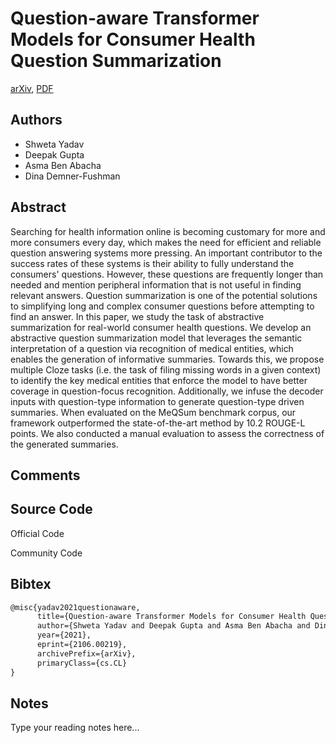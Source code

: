 
# Question-aware Transformer Models for Consumer Health Question Summarization

[arXiv](https://arxiv.org/abs/2106.0219), [PDF](https://arxiv.org/pdf/2106.0219.pdf)

## Authors

- Shweta Yadav
- Deepak Gupta
- Asma Ben Abacha
- Dina Demner-Fushman

## Abstract

Searching for health information online is becoming customary for more and more consumers every day, which makes the need for efficient and reliable question answering systems more pressing. An important contributor to the success rates of these systems is their ability to fully understand the consumers' questions. However, these questions are frequently longer than needed and mention peripheral information that is not useful in finding relevant answers. Question summarization is one of the potential solutions to simplifying long and complex consumer questions before attempting to find an answer. In this paper, we study the task of abstractive summarization for real-world consumer health questions. We develop an abstractive question summarization model that leverages the semantic interpretation of a question via recognition of medical entities, which enables the generation of informative summaries. Towards this, we propose multiple Cloze tasks (i.e. the task of filing missing words in a given context) to identify the key medical entities that enforce the model to have better coverage in question-focus recognition. Additionally, we infuse the decoder inputs with question-type information to generate question-type driven summaries. When evaluated on the MeQSum benchmark corpus, our framework outperformed the state-of-the-art method by 10.2 ROUGE-L points. We also conducted a manual evaluation to assess the correctness of the generated summaries.

## Comments



## Source Code

Official Code



Community Code



## Bibtex

```tex
@misc{yadav2021questionaware,
      title={Question-aware Transformer Models for Consumer Health Question Summarization}, 
      author={Shweta Yadav and Deepak Gupta and Asma Ben Abacha and Dina Demner-Fushman},
      year={2021},
      eprint={2106.00219},
      archivePrefix={arXiv},
      primaryClass={cs.CL}
}
```

## Notes

Type your reading notes here...

